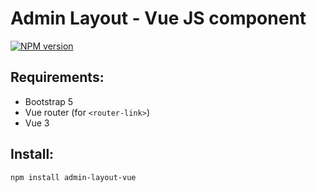 # Admin Layout - Vue JS component

[![NPM version](https://img.shields.io/npm/v/admin-layout-vue.svg)](https://www.npmjs.com/package/admin-layout-vue)


## Requirements:
- Bootstrap 5
- Vue router (for `<router-link>`)
- Vue 3

## Install:

```bash
npm install admin-layout-vue
```
